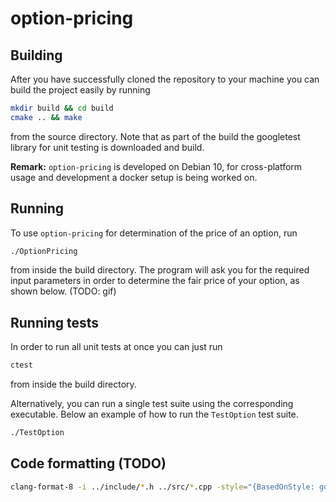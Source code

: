 # option-pricing

## Building

After you have successfully cloned the repository to your machine you can build the project easily by running
```bash
mkdir build && cd build
cmake .. && make
```
from the source directory. Note that as part of the build the googletest library for unit testing is downloaded and build.

**Remark:** ``option-pricing`` is developed on Debian 10, for cross-platform usage and development a docker setup is being worked on. 

## Running

To use ``option-pricing`` for determination of the price of an option, run
```bash
./OptionPricing
```
from inside the build directory. The program will ask you for the required input parameters in order to determine the fair price of your option, as shown below. (TODO: gif)

## Running tests
In order to run all unit tests at once you can just run
```bash
ctest
```
from inside the build directory.

Alternatively, you can run a single test suite using the corresponding executable. Below an example of how to run the ``TestOption`` test suite.
```bash
./TestOption
```

## Code formatting (TODO)
```bash
clang-format-8 -i ../include/*.h ../src/*.cpp -style="{BasedOnStyle: google, IndentWidth: 4}"
```